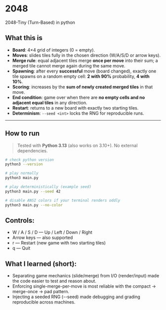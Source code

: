 # 2048
2048-Tiny (Turn-Based) in python

## What this is
- **Board**: 4×4 grid of integers (0 = empty).
- **Moves**: slides tiles fully in the chosen direction (W/A/S/D or arrow keys).
- **Merge rule**: equal adjacent tiles merge **once per move** into their sum; a merged tile cannot merge again during the same move.
- **Spawning**: after every **successful** move (board changed), exactly one tile spawns on a random empty cell: **2 with 90%** probability, **4 with 10%**.
- **Scoring**: increases by the **sum of newly created merged tiles** in that move.
- **End condition**: game over when there are **no empty cells and no adjacent equal tiles** in any direction.
- **Restart**: returns to a new board with exactly two starting tiles.
- **Determinism**: `--seed <int>` locks the RNG for reproducible runs.

---

## How to run

> Tested with **Python 3.13** (also works on 3.10+). No external dependencies.

```bash
# check python version
python3 --version

# play normally
python3 main.py

# play deterministically (example seed)
python3 main.py --seed 42

# disable ANSI colors if your terminal renders oddly
python3 main.py --no-color
```
## Controls:

- W / A / S / D — Up / Left / Down / Right
- Arrow keys — also supported
- r — Restart (new game with two starting tiles)
- q — Quit

## What I learned (short):

- Separating game mechanics (slide/merge) from I/O (render/input) made the code easier to test and reason about.
- Enforcing single-merge-per-move is most reliable with the compact → merge-once → pad pattern.
- Injecting a seeded RNG (--seed) made debugging and grading reproducible across machines.
